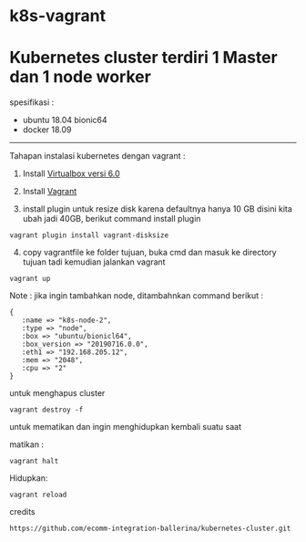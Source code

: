 # k8s-vagrant 
# Kubernetes cluster terdiri 1 Master dan 1 node worker

spesifikasi :
- ubuntu 18.04 bionic64
- docker 18.09

----------------------------------------------------------------------------------------------------------------------------

Tahapan instalasi kubernetes dengan vagrant :
1. Install [Virtualbox versi 6.0](https://www.virtualbox.org/wiki/Downloads)

2. Install [Vagrant](https://www.vagrantup.com/downloads.html)

3. install plugin untuk resize disk karena defaultnya hanya 10 GB disini kita ubah jadi 40GB, berikut command install plugin
```
vagrant plugin install vagrant-disksize
```
   
4. copy vagrantfile ke folder tujuan, buka cmd dan masuk ke directory tujuan tadi kemudian jalankan vagrant
```
vagrant up   
```


Note : jika ingin tambahkan node, ditambahnkan command berikut :
```
{ 
   :name => "k8s-node-2", 
   :type => "node", 
   :box => "ubuntu/bionicl64", 
   :box_version => "20190716.0.0", 
   :eth1 => "192.168.205.12", 
   :mem => "2048", 
   :cpu => "2" 
} 
```

untuk menghapus cluster
```
vagrant destroy -f
```

untuk mematikan dan ingin menghidupkan kembali suatu saat

matikan :
```
vagrant halt
```
Hidupkan:
```
vagrant reload
```


credits
```
https://github.com/ecomm-integration-ballerina/kubernetes-cluster.git
```
